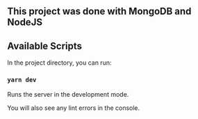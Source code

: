 ## This project was done with MongoDB and NodeJS

## Available Scripts

In the project directory, you can run:

### `yarn dev`

Runs the server in the development mode.<br />

You will also see any lint errors in the console.
